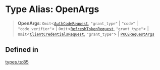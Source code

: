 # Type Alias: OpenArgs

> **OpenArgs**: `Omit`\<[`AuthCodeRequest`](/docs/SDK/interfaces/AuthCodeRequest.md), `"grant_type"` \| `"code"` \| `"code_verifier"`\> \| `Omit`\<[`RefreshTokenRequest`](/docs/SDK/interfaces/RefreshTokenRequest.md), `"grant_type"`\> \| `Omit`\<[`ClientCredentialsRequest`](/docs/SDK/interfaces/ClientCredentialsRequest.md), `"grant_type"`\> \| [`PKCERequestArgs`](/docs/SDK/type-aliases/PKCERequestArgs.md)

## Defined in

[types.ts:85](https://github.com/monerium/js-monorepo/blob/bdb556f177407a98459f8edb039e31cf37d07d7a/packages/sdk/src/types.ts#L85)
